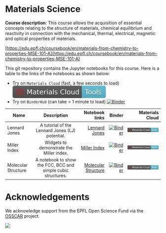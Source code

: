 # **Materials Science**

**Course description**: This course allows the acquisition of essential concepts relating to the structure of materials, chemical equilibrium and reactivity in connection with the mechanical, thermal, electrical, magnetic and optical properties of materials.

[https://edu.epfl.ch/coursebook/en/materials-from-chemistry-to-properties-MSE-101-A](https://edu.epfl.ch/coursebook/en/materials-from-chemistry-to-properties-MSE-101-A)

This git repository contains the Jupyter notebooks for this course. Here is a table to the links of the notebooks as shown below:
* Try on `Materials Cloud` (fast, a few seconds to load) [![Materials Cloud Tool osscar-qmcourse](https://raw.githubusercontent.com/materialscloud-org/mcloud-badge/main/badges/img/mcloud_badge_tools.svg)](https://osscar-materials-science.materialscloud.io/voila/render/index.ipynb)
* Try on `BinderHub` (can take > 1 minute to load) [![Binder](https://mybinder.org/badge_logo.svg)](https://mybinder.org/v2/gh/osscar-org/materials-science/master?urlpath=%2Fvoila%2Frender%2Fnotebook%2Findex.ipynb)

| Name       | Description           | Notebook links  | Binder | Materials Cloud | 
| ------------- |:-------------:| -----:| -----:| -----:|
| Lennard Jones | A tutorial of the Lennard Jones (LJ) potential. | [Lennard Jones](./notebook/Lennard_Jones.ipynb) | [![Binder](https://mybinder.org/badge_logo.svg)](https://mybinder.org/v2/gh/osscar-org/materials-science/master?urlpath=%2Fvoila%2Frender%2Fnotebook%2FLennard_Jones.ipynb) | [![Materials Cloud Tool osscar-qmcourse](https://raw.githubusercontent.com/materialscloud-org/mcloud-badge/main/badges/img/mcloud_badge_tools.svg)](https://osscar-materials-science.materialscloud.io/voila/render/Lennard_Jones.ipynb) | 
| Miller Index | Widgets to demonstrate the Miller index. | [Miller Index](./notebook/Miller_Index.ipynb) | [![Binder](https://mybinder.org/badge_logo.svg)](https://mybinder.org/v2/gh/osscar-org/materials-science/master?urlpath=%2Fvoila%2Frender%2Fnotebook%2FMiller_Index.ipynb) | [![Materials Cloud Tool osscar-qmcourse](https://raw.githubusercontent.com/materialscloud-org/mcloud-badge/main/badges/img/mcloud_badge_tools.svg)](https://osscar-materials-science.materialscloud.io/voila/render/Miller_Index.ipynb) | 
| Molecular Structure | A notebook to show the FCC, BCC and simple cubic structures. | [Molecular Structure](./notebook/Molecular_Structure.ipynb) | [![Binder](https://mybinder.org/badge_logo.svg)](https://mybinder.org/v2/gh/osscar-org/materials-science/master?urlpath=%2Fvoila%2Frender%2Fnotebook%2FMolecular_Structure.ipynb) | [![Materials Cloud Tool osscar-qmcourse](https://raw.githubusercontent.com/materialscloud-org/mcloud-badge/main/badges/img/mcloud_badge_tools.svg)](https://osscar-materials-science.materialscloud.io/voila/render/Molecular_Structure.ipynb) | 

# Acknowledgements

We acknowledge support from the EPFL Open Science Fund via the [OSSCAR](http://www.osscar.org) project.

<img src='http://www.osscar.org/wp-content/uploads/2019/03/OSSCAR-logo.png' width='230'>
